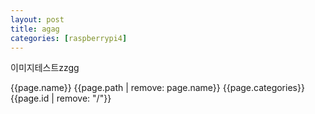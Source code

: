 ```yaml
---
layout: post
title: agag
categories: [raspberrypi4]
---
```


이미지테스트zzgg

{{page.name}}
{{page.path | remove: page.name}}
{{page.categories}}
{{page.id | remove: "/"}}
